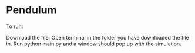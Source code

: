 # Pendulum

To run:

Download the file. Open terminal in the folder you have downloaded the file in. Run python main.py and a window should pop up with the simulation.
